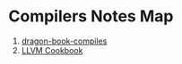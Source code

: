 # Compilers Notes Map

1. [dragon-book-compiles](../../04-pdf/files/dragon-book-compiles.pdf)
2. [LLVM Cookbook](../../04-pdf/files/LLVM%20Cookbook.pdf)
